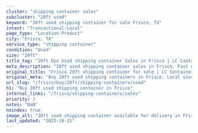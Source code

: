 ```yaml
---
cluster: "shipping container sales"
subcluster: "20ft used"
keyword: "20ft used shipping container for sale Frisco, TX"
intent: "Transactional-Local"
page_type: "Location-Product"
city: "Frisco, TX"
service_type: "shipping container"
condition: "Used"
size: "20ft"
title_tag: "20ft Dpx Used shipping container Sales in Frisco | LC Container"
meta_description: "20ft used shipping container sales in Frisco. Fast delivery, competitive pricing. Serving shipping containers area. Quote ID: NN2. Call (214) 524-4168 for your free quote today."
original_title: "Frisco 20ft shipping container for sale | LC Container"
original_meta: "Buy 20ft used shipping containers in Frisco. Local since 2003. New & used inventory. Fast delivery. Get your free quote — call (214) 524-4168 today."
url_slug: "/frisco/buy/20ft/shipping-containers/used"
h1: "Buy 20ft used shipping container in Frisco"
internal_links: "/frisco/shipping-containers/sales"
priority: 3
notes: "NaN"
noindex: true
image_alt: "20ft used shipping container available for delivery in Frisco"
last_updated: "2025-10-21"
---
```


<!-- TODO: Add unique city/inventory copy, images, and internal links here. -->
